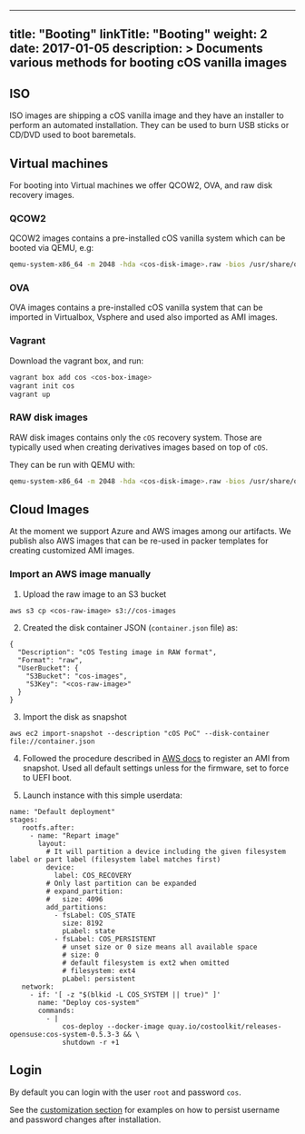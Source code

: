 
---
title: "Booting"
linkTitle: "Booting"
weight: 2
date: 2017-01-05
description: >
  Documents various methods for booting cOS vanilla images
---

## ISO

ISO images are shipping a cOS vanilla image and they have an installer to perform an automated installation. They can be used to burn USB sticks or CD/DVD used to boot baremetals. 

## Virtual machines

For booting into Virtual machines we offer QCOW2, OVA, and raw disk recovery images.

### QCOW2

QCOW2 images contains a pre-installed cOS vanilla system which can be booted via QEMU, e.g:

```bash
qemu-system-x86_64 -m 2048 -hda <cos-disk-image>.raw -bios /usr/share/qemu/ovmf-x86_64.bin
```

### OVA

OVA images contains a pre-installed cOS vanilla system that can be imported in Virtualbox, Vsphere and used also imported as AMI images.

### Vagrant

Download the vagrant box, and run:

```bash
vagrant box add cos <cos-box-image>
vagrant init cos
vagrant up
```

### RAW disk images

RAW disk images contains only the `cOS` recovery system. Those are typically used when creating derivatives images based on top of `cOS`.

They can be run with QEMU with:

```bash
qemu-system-x86_64 -m 2048 -hda <cos-disk-image>.raw -bios /usr/share/qemu/ovmf-x86_64.bin
```

## Cloud Images

At the moment we support Azure and AWS images among our artifacts. We publish also AWS images that can be re-used in packer templates for creating customized AMI images. 

### Import an AWS image manually

1. Upload the raw image to an S3 bucket
```
aws s3 cp <cos-raw-image> s3://cos-images
```

2. Created the disk container JSON (`container.json` file) as:

```
{
  "Description": "cOS Testing image in RAW format",
  "Format": "raw",
  "UserBucket": {
    "S3Bucket": "cos-images",
    "S3Key": "<cos-raw-image>"
  }
}
```

3. Import the disk as snapshot

```
aws ec2 import-snapshot --description "cOS PoC" --disk-container file://container.json
```

4. Followed the procedure described in [AWS docs](https://docs.aws.amazon.com/AWSEC2/latest/UserGuide/creating-an-ami-ebs.html#creating-launching-ami-from-snapshot) to register an AMI from snapshot. Used all default settings unless for the firmware, set to force to UEFI boot.

5. Launch instance with this simple userdata:
```
name: "Default deployment"
stages:
   rootfs.after:
     - name: "Repart image"
       layout:
         # It will partition a device including the given filesystem label or part label (filesystem label matches first)
         device:
           label: COS_RECOVERY
         # Only last partition can be expanded
         # expand_partition:
         #   size: 4096
         add_partitions:
           - fsLabel: COS_STATE
             size: 8192
             pLabel: state
           - fsLabel: COS_PERSISTENT
             # unset size or 0 size means all available space
             # size: 0 
             # default filesystem is ext2 when omitted
             # filesystem: ext4
             pLabel: persistent
   network:
     - if: '[ -z "$(blkid -L COS_SYSTEM || true)" ]'
       name: "Deploy cos-system"
       commands:                                                                 
         - |
             cos-deploy --docker-image quay.io/costoolkit/releases-opensuse:cos-system-0.5.3-3 && \
             shutdown -r +1

```

## Login

By default you can login with the user `root` and password `cos`.

See the [customization section](../customizing/login) for examples on how to persist username and password changes after installation.
